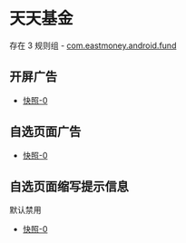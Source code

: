 # 天天基金

存在 3 规则组 - [com.eastmoney.android.fund](/src/apps/com.eastmoney.android.fund.ts)

## 开屏广告

- [快照-0](https://i.gkd.li/import/12781533)

## 自选页面广告

- [快照-0](https://i.gkd.li/import/12642387)

## 自选页面缩写提示信息

默认禁用

- [快照-0](https://i.gkd.li/import/12642387)
